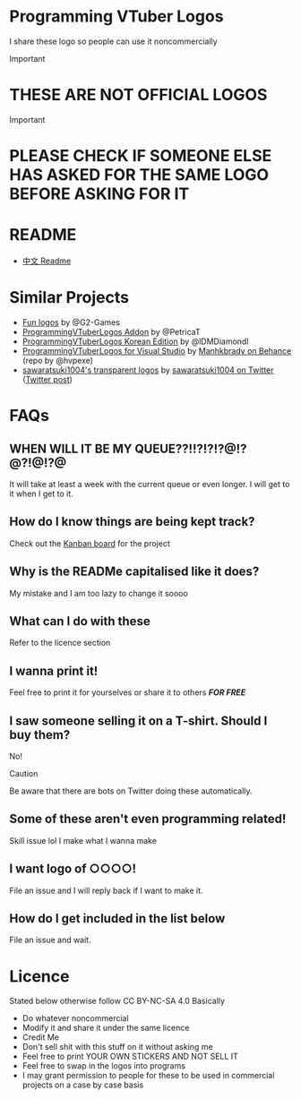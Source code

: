 # Programming VTuber Logos
I share these logo so people can use it noncommercially

> [!IMPORTANT]
> # THESE ARE NOT OFFICIAL LOGOS

> [!IMPORTANT]
> # PLEASE CHECK IF SOMEONE ELSE HAS ASKED FOR THE SAME LOGO BEFORE ASKING FOR IT

# README
 - [中文 Readme](https://github.com/Aikoyori/ProgrammingVTuberLogos/blob/main/READMe_zh_cn.md)

# Similar Projects
- [Fun logos](https://github.com/G2-Games/fun-logos) by @G2-Games
- [ProgrammingVTuberLogos Addon](https://github.com/PetricaT/ProgrammingVTuberLogos-Addon) by @PetricaT
- [ProgrammingVTuberLogos Korean Edition](https://github.com/lDMDiamondl/ProgrammingVTuberLogosKR/) by @lDMDiamondl
- [ProgrammingVTuberLogos for Visual Studio](https://github.com/hvpexe/ProgrammingVTuberLogos-VisualStudio/) by [Manhkbrady on Behance](https://www.behance.net/Manhkbrady) (repo by @hvpexe)
- [sawaratsuki1004's transparent logos](https://onedrive.live.com/?id=4B3290FB3CEB441A!9144&resid=4B3290FB3CEB441A!9144&ithint=folder&authkey=!ADkelorAY-HPbS4&cid=4b3290fb3ceb441a) by [sawaratsuki1004 on Twitter](https://twitter.com/sawaratsuki1004) ([Twitter post](https://twitter.com/sawaratsuki1004/status/1782079506083381657))

# FAQs

## WHEN WILL IT BE MY QUEUE??!!?!?!?@!?@?!@!?@
It will take at least a week with the current queue or even longer. I will get to it when I get to it.

## How do I know things are being kept track?
Check out the [Kanban board](https://github.com/users/Aikoyori/projects/1/views/1) for the project

## Why is the READMe capitalised like it does?
My mistake and I am too lazy to change it soooo

## What can I do with these
Refer to the licence section

## I wanna print it!
Feel free to print it for yourselves or share it to others ***FOR FREE***

## I saw someone selling it on a T-shirt. Should I buy them?
No!
> [!CAUTION]
> Be aware that there are bots on Twitter doing these automatically.

## Some of these aren't even programming related!
Skill issue lol I make what I wanna make

## I want logo of ○○○○!
File an issue and I will reply back if I want to make it.

## How do I get included in the list below
File an issue and wait.

# Licence
Stated below otherwise follow CC BY-NC-SA 4.0
Basically
- Do whatever noncommercial
- Modify it and share it under the same licence
- Credit Me
- Don't sell shit with this stuff on it without asking me
- Feel free to print YOUR OWN STICKERS AND NOT SELL IT
- Feel free to swap in the logos into programs
- I may grant permission to people for these to be used in commercial projects on a case by case basis

